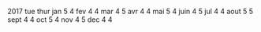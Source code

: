 2017    tue   thur
  jan    5     4
  fev    4     4
  mar    4     5
  avr    4     4
  mai    5     4
  juin   4     5
  jul    4     4
  aout   5     5
  sept   4     4
  oct    5     4
  nov    4     5
  dec    4     4